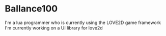 

# Ballance100

I'm a lua programmer who is currently using the LOVE2D game framework
I'm currently working on a UI library for love2d
